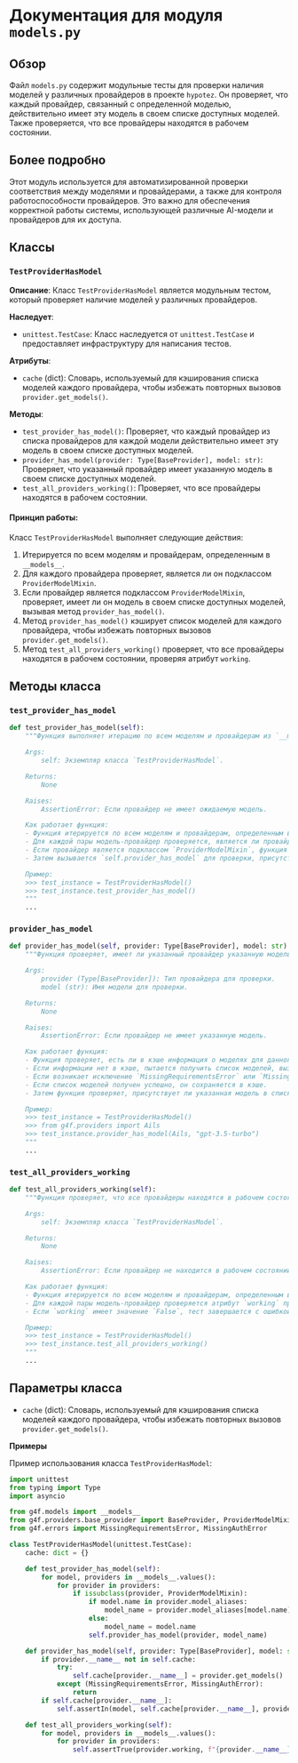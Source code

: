 # Документация для модуля `models.py`

## Обзор

Файл `models.py` содержит модульные тесты для проверки наличия моделей у различных провайдеров в проекте `hypotez`. Он проверяет, что каждый провайдер, связанный с определенной моделью, действительно имеет эту модель в своем списке доступных моделей. Также проверяется, что все провайдеры находятся в рабочем состоянии.

## Более подробно

Этот модуль используется для автоматизированной проверки соответствия между моделями и провайдерами, а также для контроля работоспособности провайдеров. Это важно для обеспечения корректной работы системы, использующей различные AI-модели и провайдеров для их доступа.

## Классы

### `TestProviderHasModel`

**Описание**: Класс `TestProviderHasModel` является модульным тестом, который проверяет наличие моделей у различных провайдеров.

**Наследует**:
- `unittest.TestCase`: Класс наследуется от `unittest.TestCase` и предоставляет инфраструктуру для написания тестов.

**Атрибуты**:
- `cache` (dict): Словарь, используемый для кэширования списка моделей каждого провайдера, чтобы избежать повторных вызовов `provider.get_models()`.

**Методы**:
- `test_provider_has_model()`: Проверяет, что каждый провайдер из списка провайдеров для каждой модели действительно имеет эту модель в своем списке доступных моделей.
- `provider_has_model(provider: Type[BaseProvider], model: str)`: Проверяет, что указанный провайдер имеет указанную модель в своем списке доступных моделей.
- `test_all_providers_working()`: Проверяет, что все провайдеры находятся в рабочем состоянии.

#### Принцип работы:

Класс `TestProviderHasModel` выполняет следующие действия:
1. Итерируется по всем моделям и провайдерам, определенным в `__models__`.
2. Для каждого провайдера проверяет, является ли он подклассом `ProviderModelMixin`.
3. Если провайдер является подклассом `ProviderModelMixin`, проверяет, имеет ли он модель в своем списке доступных моделей, вызывая метод `provider_has_model()`.
4. Метод `provider_has_model()` кэширует список моделей для каждого провайдера, чтобы избежать повторных вызовов `provider.get_models()`.
5. Метод `test_all_providers_working()` проверяет, что все провайдеры находятся в рабочем состоянии, проверяя атрибут `working`.

## Методы класса

### `test_provider_has_model`

```python
def test_provider_has_model(self):
    """Функция выполняет итерацию по всем моделям и провайдерам из `__models__` и проверяет, что каждый провайдер имеет соответствующую модель.

    Args:
        self: Экземпляр класса `TestProviderHasModel`.

    Returns:
        None

    Raises:
        AssertionError: Если провайдер не имеет ожидаемую модель.

    Как работает функция:
    - Функция итерируется по всем моделям и провайдерам, определенным в `__models__.values()`.
    - Для каждой пары модель-провайдер проверяется, является ли провайдер подклассом `ProviderModelMixin`.
    - Если провайдер является подклассом `ProviderModelMixin`, функция проверяет, есть ли у провайдера псевдоним для имени модели.
    - Затем вызывается `self.provider_has_model` для проверки, присутствует ли модель в списке моделей провайдера.

    Пример:
    >>> test_instance = TestProviderHasModel()
    >>> test_instance.test_provider_has_model()
    """
    ...
```

### `provider_has_model`

```python
def provider_has_model(self, provider: Type[BaseProvider], model: str):
    """Функция проверяет, имеет ли указанный провайдер указанную модель.

    Args:
        provider (Type[BaseProvider]): Тип провайдера для проверки.
        model (str): Имя модели для проверки.

    Returns:
        None

    Raises:
        AssertionError: Если провайдер не имеет указанную модель.

    Как работает функция:
    - Функция проверяет, есть ли в кэше информация о моделях для данного провайдера.
    - Если информации нет в кэше, пытается получить список моделей, вызывая `provider.get_models()`.
    - Если возникает исключение `MissingRequirementsError` или `MissingAuthError`, функция завершается без дальнейших действий.
    - Если список моделей получен успешно, он сохраняется в кэше.
    - Затем функция проверяет, присутствует ли указанная модель в списке моделей провайдера.

    Пример:
    >>> test_instance = TestProviderHasModel()
    >>> from g4f.providers import Ails
    >>> test_instance.provider_has_model(Ails, "gpt-3.5-turbo")
    """
    ...
```

### `test_all_providers_working`

```python
def test_all_providers_working(self):
    """Функция проверяет, что все провайдеры находятся в рабочем состоянии.

    Args:
        self: Экземпляр класса `TestProviderHasModel`.

    Returns:
        None

    Raises:
        AssertionError: Если провайдер не находится в рабочем состоянии.

    Как работает функция:
    - Функция итерируется по всем моделям и провайдерам, определенным в `__models__.values()`.
    - Для каждой пары модель-провайдер проверяется атрибут `working` провайдера.
    - Если `working` имеет значение `False`, тест завершается с ошибкой.

    Пример:
    >>> test_instance = TestProviderHasModel()
    >>> test_instance.test_all_providers_working()
    """
    ...
```

## Параметры класса

- `cache` (dict): Словарь, используемый для кэширования списка моделей каждого провайдера, чтобы избежать повторных вызовов `provider.get_models()`.

**Примеры**

Пример использования класса `TestProviderHasModel`:

```python
import unittest
from typing import Type
import asyncio

from g4f.models import __models__
from g4f.providers.base_provider import BaseProvider, ProviderModelMixin
from g4f.errors import MissingRequirementsError, MissingAuthError

class TestProviderHasModel(unittest.TestCase):
    cache: dict = {}

    def test_provider_has_model(self):
        for model, providers in __models__.values():
            for provider in providers:
                if issubclass(provider, ProviderModelMixin):
                    if model.name in provider.model_aliases:
                        model_name = provider.model_aliases[model.name]
                    else:
                        model_name = model.name
                    self.provider_has_model(provider, model_name)

    def provider_has_model(self, provider: Type[BaseProvider], model: str):
        if provider.__name__ not in self.cache:
            try:
                self.cache[provider.__name__] = provider.get_models()
            except (MissingRequirementsError, MissingAuthError):
                return
        if self.cache[provider.__name__]:
            self.assertIn(model, self.cache[provider.__name__], provider.__name__)

    def test_all_providers_working(self):
        for model, providers in __models__.values():
            for provider in providers:
                self.assertTrue(provider.working, f"{provider.__name__} in {model.name}")